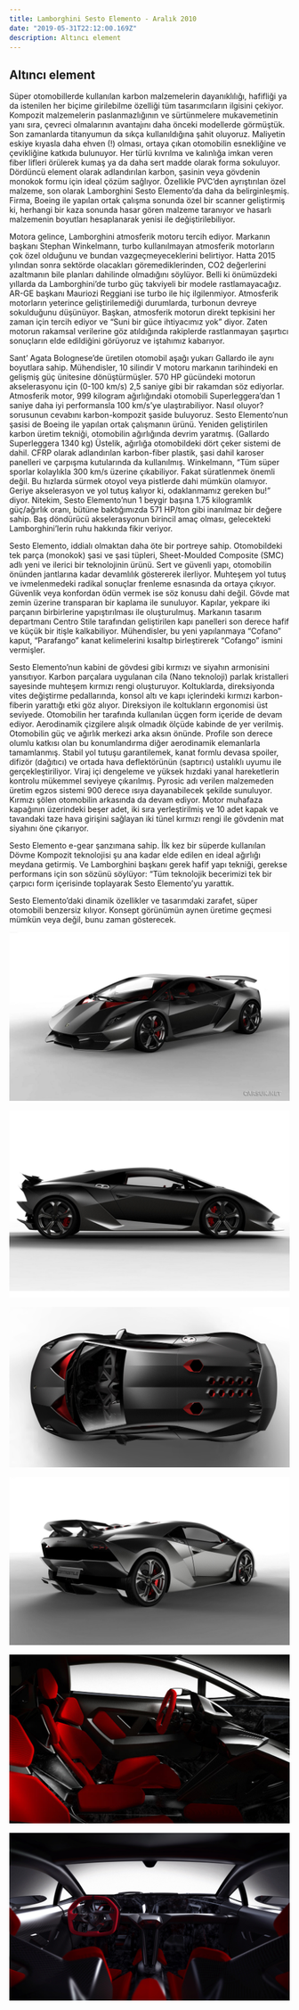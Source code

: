 ```yaml
---
title: Lamborghini Sesto Elemento - Aralık 2010
date: "2019-05-31T22:12:00.169Z"
description: Altıncı element
---
```


## Altıncı element

Süper otomobillerde kullanılan karbon malzemelerin dayanıklılığı, hafifliği ya da istenilen her biçime girilebilme özelliği tüm tasarımcıların ilgisini çekiyor. Kompozit malzemelerin paslanmazlığının ve sürtünmelere mukavemetinin yanı sıra, çevreci olmalarının avantajını daha önceki modellerde görmüştük. Son zamanlarda titanyumun da sıkça kullanıldığına şahit oluyoruz. Maliyetin eskiye kıyasla daha ehven (!) olması, ortaya çıkan otomobilin esnekliğine ve çevikliğine katkıda bulunuyor. Her türlü kıvrılma ve kalınlığa imkan veren fiber lifleri örülerek kumaş ya da daha sert madde olarak forma sokuluyor. Dördüncü element olarak adlandırılan karbon, şasinin veya gövdenin monokok formu için ideal çözüm sağlıyor. Özellikle PVC’den ayrıştırılan özel malzeme, son olarak Lamborghini Sesto Elemento’da daha da belirginleşmiş. Firma, Boeing ile yapılan ortak çalışma sonunda özel bir scanner geliştirmiş ki, herhangi bir kaza sonunda hasar gören malzeme taranıyor ve hasarlı malzemenin boyutları hesaplanarak yenisi ile değiştirilebiliyor.

Motora gelince, Lamborghini atmosferik motoru tercih ediyor. Markanın başkanı Stephan Winkelmann, turbo kullanılmayan atmosferik motorların çok özel olduğunu ve bundan vazgeçmeyeceklerini belirtiyor. Hatta 2015 yılından sonra sektörde olacakları göremediklerinden, CO2 değerlerini azaltmanın bile planları dahilinde olmadığını söylüyor. Belli ki önümüzdeki yıllarda da Lamborghini’de turbo güç takviyeli bir modele rastlamayacağız. AR-GE başkanı Mauriozi Reggiani ise turbo ile hiç ilgilenmiyor. Atmosferik motorların yeterince geliştirilemediği durumlarda, turbonun devreye sokulduğunu düşünüyor. Başkan, atmosferik motorun direkt tepkisini her zaman için tercih ediyor ve “Suni bir güce ihtiyacımız yok” diyor. Zaten motorun rakamsal verilerine göz atıldığında rakiplerde rastlanmayan şaşırtıcı sonuçların elde edildiğini görüyoruz ve iştahımız kabarıyor.

Sant’ Agata Bolognese’de üretilen otomobil aşağı yukarı Gallardo ile aynı boyutlara sahip. Mühendisler, 10 silindir V motoru markanın tarihindeki en gelişmiş güç ünitesine dönüştürmüşler. 570 HP gücündeki motorun akselerasyonu için (0-100 km/s) 2,5 saniye gibi bir rakamdan söz ediyorlar. Atmosferik motor, 999 kilogram ağırlığındaki otomobili Superleggera’dan 1 saniye daha iyi performansla 100 km/s’ye ulaştırabiliyor. Nasıl oluyor? sorusunun cevabını karbon-kompozit şaside buluyoruz. Sesto Elemento’nun şasisi de Boeing ile yapılan ortak çalışmanın ürünü. Yeniden geliştirilen karbon üretim tekniği, otomobilin ağırlığında devrim yaratmış. (Gallardo Superleggera 1340 kg) Üstelik, ağırlığa otomobildeki dört çeker sistemi de dahil. CFRP olarak adlandırılan karbon-fiber plastik, şasi dahil karoser panelleri ve çarpışma kutularında da kullanılmış. Winkelmann, “Tüm süper sporlar kolaylıkla 300 km/s üzerine çıkabiliyor. Fakat süratlenmek önemli değil. Bu hızlarda sürmek otoyol veya pistlerde dahi mümkün olamıyor. Geriye akselerasyon ve yol tutuş kalıyor ki, odaklanmamız gereken bu!” diyor. Nitekim, Sesto Elemento’nun 1 beygir başına 1.75 kilogramlık güç/ağırlık oranı, bütüne baktığımızda 571 HP/ton gibi inanılmaz bir değere sahip. Baş döndürücü akselerasyonun birincil amaç olması, gelecekteki Lamborghini’lerin ruhu hakkında fikir veriyor. 

Sesto Elemento, iddialı olmaktan daha öte bir portreye sahip. Otomobildeki tek parça (monokok) şasi ve şasi tüpleri, Sheet-Moulded Composite (SMC) adlı yeni ve ilerici bir teknolojinin ürünü. Sert ve güvenli yapı, otomobilin önünden jantlarına kadar devamlılık göstererek ilerliyor. Muhteşem yol tutuş ve ivmelenmedeki radikal sonuçlar frenleme esnasında da ortaya çıkıyor. Güvenlik veya konfordan ödün vermek ise söz konusu dahi değil. Gövde mat zemin üzerine transparan bir kaplama ile sunuluyor. Kapılar, yekpare iki parçanın birbirlerine yapıştırılması ile oluşturulmuş. Markanın tasarım departmanı Centro Stile tarafından geliştirilen kapı panelleri son derece hafif ve küçük bir itişle kalkabiliyor. Mühendisler, bu yeni yapılanmaya “Cofano” kaput, “Parafango” kanat  kelimelerini kısaltıp birleştirerek “Cofango” ismini vermişler.

Sesto Elemento’nun kabini de gövdesi gibi kırmızı ve siyahın armonisini yansıtıyor. Karbon parçalara uygulanan cila (Nano teknoloji) parlak kristalleri sayesinde muhteşem kırmızı rengi oluşturuyor. Koltuklarda, direksiyonda vites değiştirme pedallarında, konsol altı ve kapı içlerindeki kırmızı karbon-fiberin yarattığı etki göz alıyor. Direksiyon ile koltukların ergonomisi üst seviyede. Otomobilin her tarafında kullanılan üçgen form içeride de devam ediyor. Aerodinamik çizgilere alışık olmadık ölçüde kabinde de yer verilmiş. Otomobilin güç ve ağırlık merkezi arka aksın önünde. Profile son derece olumlu katkısı olan bu konumlandırma diğer aerodinamik elemanlarla tamamlanmış. Stabil yol tutuşu garantilemek, kanat formlu devasa spoiler, difizör (dağıtıcı) ve ortada hava deflektörünün (saptırıcı) ustalıklı uyumu ile gerçekleştiriliyor. Viraj içi dengeleme ve yüksek hızdaki yanal hareketlerin kontrolu mükemmel seviyeye çıkarılmış. Pyrosic adı verilen malzemeden üretim egzos sistemi 900 derece ısıya dayanabilecek şekilde sunuluyor. Kırmızı şölen otomobilin arkasında da devam ediyor. Motor muhafaza kapağının üzerindeki beşer adet, iki sıra yerleştirilmiş ve 10 adet kapak ve tavandaki taze hava girişini sağlayan iki tünel kırmızı rengi ile gövdenin mat siyahını öne çıkarıyor.

Sesto Elemento e-gear şanzımana sahip. İlk kez bir süperde kullanılan Dövme Kompozit teknolojisi şu ana kadar elde edilen en ideal ağırlığı meydana getirmiş. Ve Lamborghini başkanı gerek hafif yapı tekniği, gerekse performans için son sözünü söylüyor: “Tüm teknolojik becerimizi tek bir çarpıcı form içerisinde toplayarak Sesto Elemento’yu yarattık. 

Sesto Elemento’daki dinamik özellikler ve tasarımdaki zarafet, süper otomobili benzersiz kılıyor. Konsept görünümün aynen üretime geçmesi mümkün veya değil, bunu zaman gösterecek.

![sesto-elemento-1](./sesto-elemento-1.jpg)

![sesto-elemento-2](./sesto-elemento-2.jpg)

![sesto-elemento-3](./sesto-elemento-3.jpg)

![sesto-elemento-4](./sesto-elemento-4.jpg)

![sesto-elemento-5](./sesto-elemento-5.jpg)

![sesto-elemento-6](./sesto-elemento-6.jpg)
